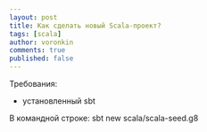 ```yaml
---
layout: post
title: Как сделать новый Scala-проект?
tags: [scala]
author: voronkin
comments: true
published: false
---
```


Требования: 
- установленный sbt


В командной строке: sbt new scala/scala-seed.g8